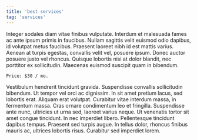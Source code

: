 ```yaml
---
title: 'best services'
tag: 'services'
---
```


Integer sodales diam vitae finibus vulputate. Interdum et malesuada fames ac ante ipsum primis in faucibus. Nullam sagittis velit euismod odio dapibus, id volutpat metus faucibus. Praesent laoreet nibh id est mattis varius. Aenean at turpis egestas, convallis velit vel, posuere ipsum. Donec auctor posuere justo vel rhoncus. Quisque lobortis nisi at dolor blandit, nec porttitor ex sollicitudin. Maecenas euismod suscipit quam in bibendum.

`Price: $30 / mo.`

Vestibulum hendrerit tincidunt gravida. Suspendisse convallis sollicitudin bibendum. Ut tempor vel orci ac dignissim. In sit amet pretium lacus, sed lobortis erat. Aliquam erat volutpat. Curabitur vitae interdum massa, in fermentum massa. Cras ornare condimentum leo et fringilla. Suspendisse ante nunc, ultricies ut urna sed, laoreet varius neque. Ut venenatis tortor sit amet congue tincidunt. In nec imperdiet libero. Pellentesque tincidunt dapibus tempus. Praesent sed turpis augue. In tellus dolor, rhoncus finibus mauris ac, ultrices lobortis risus. Curabitur sed imperdiet lorem.
